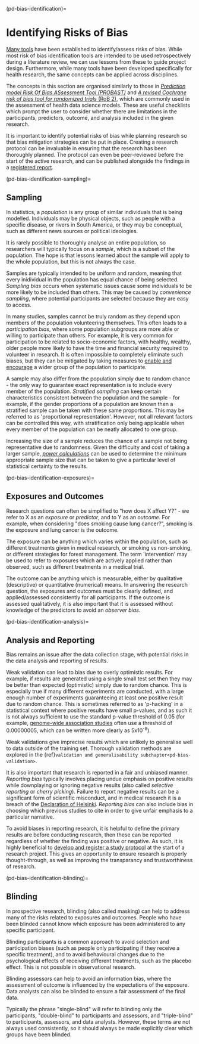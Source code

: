 (pd-bias-identification)=
# Identifying Risks of Bias
[Many tools](https://osf.io/dmrq6) have been established to identify/assess risks of bias.
While most risk of bias identification tools are intended to be used retrospectively during a literature review, we can use lessons from these to guide project design. 
Furthermore, while many tools have been developed specifically for health research, the same concepts can be applied across disciplines. 

The concepts in this section are organised similarly to those in [*Prediction model Risk Of Bias ASsessment Tool (PROBAST)*](https://pubmed.ncbi.nlm.nih.gov/30596875/) and [*A revised Cochrane risk of bias tool for randomized trials* (RoB 2)](https://methods.cochrane.org/bias/resources/rob-2-revised-cochrane-risk-bias-tool-randomized-trials), which are commonly used in the assessment of health data science models.
These are useful checklists which prompt the user to consider whether there are limitations in the participants, predictors, outcome, and analysis included in the given research. 

It is important to identify potential risks of bias while planning research so that bias mitigation strategies can be put in place.
Creating a research protocol can be invaluable in ensuring that the research has been thoroughly planned.
The protocol can even be peer-reviewed before the start of the active research, and can be published alongside the findings in a [registered report](https://book.the-turing-way.org/communication/dif-articles/reg.html#registered-reports). 


(pd-bias-identification-sampling)=
## Sampling
In statistics, a *population* is any group of similar individuals that is being modelled.
Individuals may be physical objects, such as people with a specific disease, or rivers in South America, or they may be conceptual, such as different news sources or political ideologies. 

It is rarely possible to thoroughly analyse an entire population, so researchers will typically focus on a *sample*, which is a subset of the population. 
The hope is that lessons learned about the sample will apply to the whole population, but this is not always the case. 

Samples are typically intended to be uniform and random, meaning that every inidividual in the population has equal chance of being selected. 
*Sampling bias* occurs when systematic issues cause some individuals to be more likely to be included than others. 
This may be caused by *convenience sampling*, where potential participants are selected because they are easy to access. 


In many studies, samples cannot be truly random as they depend upon members of the population volunteering themselves.
This often leads to a *participation bias*, where some population subgroups are more able or willing to participate than others. 
For example, it is very common for participation to be related to socio-economic factors, with healthy, wealthy, older people more likely to have the time and financial security required to volunteer in research. 
It is often impossible to completely eliminate such biases, but they can be mitigated by taking measures to [enable and encourage](https://www.evalacademy.com/articles/incentives-for-participation) a wider group of the population to participate. 

A sample may also differ from the population simply due to random chance - the only way to guarantee exact representation is to include every member of the population.
*Stratified sampling* can keep certain characteristics consistent between the population and the sample - for example, if the gender proportions of a population are known then a stratified sample can be taken with these same proportions.
This may be referred to as 'proportional representation'.
However, not all relevant factors can be controlled this way, with stratification only being applicable when every member of the population can be neatly allocated to one group. 

Increasing the size of a sample reduces the chance of a sample not being representative due to randomness.
Given the difficulty and cost of taking a larger sample, [*power calculations*](https://emj.bmj.com/content/20/5/453) can be used to determine the minimum appropriate sample size that can be taken to give a particular level of statistical certainty to the results. 


(pd-bias-identification-exposures)=
## Exposures and Outcomes
Research questions can often be simplified to "how does X affect Y?" - we refer to X as an *exposure* or *predictor*, and to Y as an *outcome*. 
For example, when considering "does smoking cause lung cancer?", smoking is the exposure and lung cancer is the outcome. 

The exposure can be anything which varies within the population, such as different treatments given in medical research, or smoking vs non-smoking, or different strategies for forest management. 
The term 'intervention' may be used to refer to exposures which are actively applied rather than observed, such as different treatments in a medical trial. 

The outcome can be anything which is measurable, either by qualitative (descriptive) or quantitative (numerical) means. 
In answering the research question, the exposures and outcomes must be clearly defined, and applied/assessed consistently for all participants. 
If the outcome is assessed qualitatively, it is also important that it is assessed without knowledge of the predictors to avoid an *observer bias*. 

(pd-bias-identification-analysis)=
## Analysis and Reporting
Bias remains an issue after the data collection stage, with potential risks in the data analysis and reporting of results. 

Weak validation can lead to bias due to overly optimistic results.
For example, if results are generated using a single small test set then they may be better than expected (optimistic) simply due to random chance. 
This is especially true if many different experiments are conducted, with a large enough number of experiments guaranteeing at least one positive result due to random chance. 
This is sometimes referred to as 'p-hacking' in a statistical context where positive results have small p-values, and as such it is not always sufficient to use the standard p-value threshold of 0.05 (for example, [genome-wide association studies](https://academic.oup.com/g3journal/article/11/2/jkaa056/6080665) often use a threshold of 0.00000005, which can be written more clearly as 5x10<sup>-8</sup>). 

Weak validations give imprecise results which are unlikely to generalise well to data outside of the training set. Thorough validation methods are explored in the 
{ref}`validation and generalisability subchapter<pd-bias-validation>`. 

It is also important that research is reported in a fair and unbiased manner. 
*Reporting bias* typically involves placing undue emphasis on positive results while downplaying or ignoring negative results (also called *selective reporting* or *cherry picking*). 
Failure to report negative results can be a significant form of scientific misconduct, and in medical research it is a breach of the [Declaration of Helsinki](https://www.wma.net/policies-post/wma-declaration-of-helsinki-ethical-principles-for-medical-research-involving-human-subjects/). 
*Reporting bias* can also include bias in choosing which previous studies to cite in order to give unfair emphasis to a particular narrative. 

To avoid biases in reporting research, it is helpful to define the primary results are before conducting research, then these can be reported regardless of whether the finding was positive or negative. 
As such, it is highly beneficial to [develop and register a study protocol](https://www.nature.com/articles/s42256-023-00705-6) at the start of a research project.
This gives an opportunity to ensure research is properly thought-through, as well as improving the transparancy and trustworthiness of research. 


(pd-bias-identification-blinding)=
## Blinding

In prospective research, blinding (also called masking) can help to address many of the risks related to exposures and outcomes. 
People who have been blinded cannot know which exposure has been administered to any specific participant. 

Blinding participants is a common approach to avoid selection and participation biases (such as people only participating if they receive a specific treatment), and to avoid behavioural changes due to the psychological effects of receiving different treatments, such as the placebo effect. 
This is not possible in observational research. 

Blinding assessors can help to avoid an information bias, where the assessment of outcome is influenced by the expectations of the exposure. 
Data analysts can also be blinded to ensure a fair assessment of the final data. 

Typically the phrase "single-blind" will refer to blinding only the participants, "double-blind" to participants and assessors, and "triple-blind" to participants, assessors, and data analysts. 
However, these terms are not always used consistently, so it should always be made explicitly clear which groups have been blinded. 
